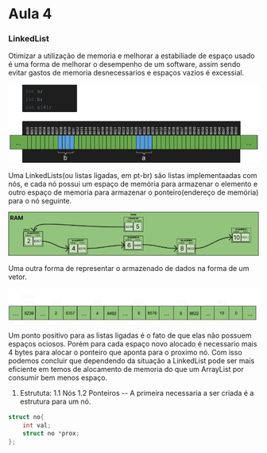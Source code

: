# Aula 4

### LinkedList

Otimizar a utilização de memoria e melhorar a estabiliade de espaço usado é uma forma de melhorar o desempenho de um software, assim sendo evitar gastos de memoria desnecessarios e espaços vazios é excessial.

<img src="./img/linkedlist-gerenciamento-memoria.gif">

Uma LinkedLists(ou listas ligadas, em pt-br) são listas implementaadas com nós, e cada nó possui um espaço de memória para armazenar o elemento e outro espaço de memoria para armazenar o ponteiro(endereço de memória) para o nó seguinte.

<img src="./img/linkedlist-apresentacao.png">

Uma outra forma de representar o armazenado de dados na forma de um vetor.

<img src="./img/linkedlist-apresentacao-2.png">

Um ponto positivo para as listas ligadas é o fato de que elas não possuem espaços ociosos. Porém para cada espaço novo alocado é necessario mais 4 bytes para alocar o ponteiro que aponta para o proximo nó. Com isso podemos concluir que dependendo da situação a LinkedList pode ser mais eficiente em temos de alocamento de memoria do que um ArrayList por consumir bem menos espaço.

1. Estrututa:
    1.1 Nós
    1.2 Ponteiros
-- A primeira necessaria a ser criada é a estrutura para um nó.

```Go
struct no{
    int val;
    struct no *prox;
};

```